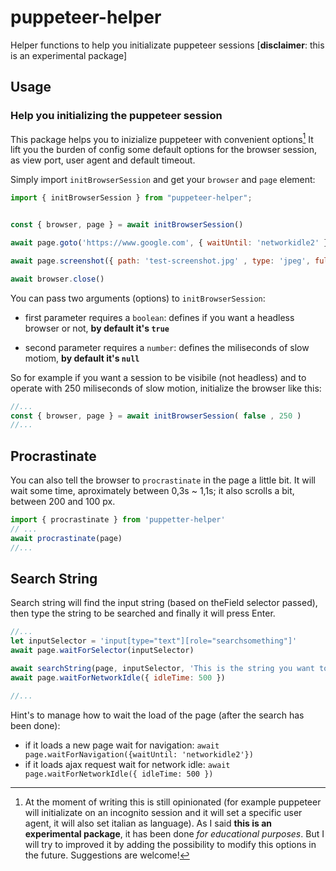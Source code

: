 # puppeteer-helper

Helper functions to help you initializate puppeteer sessions [**disclaimer**: this is an experimental package]

## Usage

### Help you initializing the puppeteer session

This package helps you to inizialize puppeteer with convenient options[^explanation]
It lift you the burden of config some default options for the browser session, as view port, user agent and default timeout.

Simply import `initBrowserSession` and get your `browser` and `page` element:

```js
import { initBrowserSession } from "puppeteer-helper";


const { browser, page } = await initBrowserSession()

await page.goto('https://www.google.com', { waitUntil: 'networkidle2' })

await page.screenshot({ path: 'test-screenshot.jpg' , type: 'jpeg', fullPage: true })

await browser.close()
```

You can pass two arguments (options) to `initBrowserSession`:

* first parameter requires a `boolean`: defines if you want a headless browser or not, **by default it's `true`**

* second parameter requires a `number`: defines the miliseconds of slow motiom, **by default it's `null`**

So for example if you want a session to be visibile (not headless) and to operate with 250 miliseconds of slow motion, initialize the browser like this: 

```js
//...
const { browser, page } = await initBrowserSession( false , 250 )
//...
```

## Procrastinate

You can also tell the browser to `procrastinate` in the page a little bit. 
It will wait some time, aproximately between 0,3s ~ 1,1s; it also scrolls a bit, between 200 and 100 px.

```js
import { procrastinate } from 'puppetter-helper'
// ...
await procrastinate(page)
//... 
```

## Search String

Search string will find the input string (based on theField selector passed), then type the string to be searched and finally it will press Enter. 

```js
//...
let inputSelector = 'input[type="text"][role="searchsomething"]'
await page.waitForSelector(inputSelector)

await searchString(page, inputSelector, 'This is the string you want to search')
await page.waitForNetworkIdle({ idleTime: 500 })

//...
```

Hint's to manage how to wait the load of the page (after the search has been done):

* if it loads a new page wait for navigation: `await page.waitForNavigation({waitUntil: 'networkidle2'})`
* if it loads ajax request wait for network idle: `await page.waitForNetworkIdle({ idleTime: 500 })`  

[^explanation]: At the moment of writing this is still opinionated (for example puppeteer will initializate on an incognito session and it will set a specific user agent, it will also set italian as language). As I said **this is an experimental package**, it has been done _for educational purposes_. But I will try to improved it by adding the possibility to modify this options in the future. Suggestions are welcome!